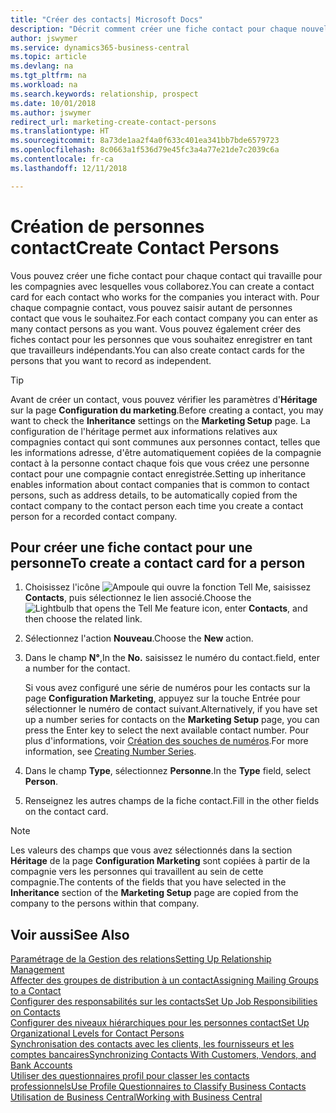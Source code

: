 ```yaml
---
title: "Créer des contacts| Microsoft Docs"
description: "Décrit comment créer une fiche contact pour chaque nouvelle personne ou nouveau prospect avec lequel vous collaborez ou entretenez des relations professionnelles."
author: jswymer
ms.service: dynamics365-business-central
ms.topic: article
ms.devlang: na
ms.tgt_pltfrm: na
ms.workload: na
ms.search.keywords: relationship, prospect
ms.date: 10/01/2018
ms.author: jswymer
redirect_url: marketing-create-contact-persons
ms.translationtype: HT
ms.sourcegitcommit: 8a73de1aa2f4a0f633c401ea341bb7bde6579723
ms.openlocfilehash: 8c0663a1f536d79e45fc3a4a77e21de7c2039c6a
ms.contentlocale: fr-ca
ms.lasthandoff: 12/11/2018

---
```

# <a name="create-contact-persons"></a><span data-ttu-id="ce15d-103">Création de personnes contact</span><span class="sxs-lookup"><span data-stu-id="ce15d-103">Create Contact Persons</span></span>
<span data-ttu-id="ce15d-104">Vous pouvez créer une fiche contact pour chaque contact qui travaille pour les compagnies avec lesquelles vous collaborez.</span><span class="sxs-lookup"><span data-stu-id="ce15d-104">You can create a contact card for each contact who works for the companies you interact with.</span></span> <span data-ttu-id="ce15d-105">Pour chaque compagnie contact, vous pouvez saisir autant de personnes contact que vous le souhaitez.</span><span class="sxs-lookup"><span data-stu-id="ce15d-105">For each contact company you can enter as many contact persons as you want.</span></span> <span data-ttu-id="ce15d-106">Vous pouvez également créer des fiches contact pour les personnes que vous souhaitez enregistrer en tant que travailleurs indépendants.</span><span class="sxs-lookup"><span data-stu-id="ce15d-106">You can also create contact cards for the persons that you want to record as independent.</span></span>

> [!TIP]  
>   <span data-ttu-id="ce15d-107">Avant de créer un contact, vous pouvez vérifier les paramètres d'**Héritage** sur la page **Configuration du marketing**.</span><span class="sxs-lookup"><span data-stu-id="ce15d-107">Before creating a contact, you may want to check the **Inheritance** settings on the **Marketing Setup** page.</span></span> <span data-ttu-id="ce15d-108">La configuration de l'héritage permet aux informations relatives aux compagnies contact qui sont communes aux personnes contact, telles que les informations adresse, d'être automatiquement copiées de la compagnie contact à la personne contact chaque fois que vous créez une personne contact pour une compagnie contact enregistrée.</span><span class="sxs-lookup"><span data-stu-id="ce15d-108">Setting up inheritance enables information about contact companies that is common to contact persons, such as address details, to be automatically copied from the contact company to the contact person each time you create a contact person for a recorded contact company.</span></span>

## <a name="to-create-a-contact-card-for-a-person"></a><span data-ttu-id="ce15d-109">Pour créer une fiche contact pour une personne</span><span class="sxs-lookup"><span data-stu-id="ce15d-109">To create a contact card for a person</span></span>
1. <span data-ttu-id="ce15d-110">Choisissez l'icône ![Ampoule qui ouvre la fonction Tell Me](media/ui-search/search_small.png "Dites-moi ce que vous voulez faire"), saisissez **Contacts**, puis sélectionnez le lien associé.</span><span class="sxs-lookup"><span data-stu-id="ce15d-110">Choose the ![Lightbulb that opens the Tell Me feature](media/ui-search/search_small.png "Tell me what you want to do") icon, enter **Contacts**, and then choose the related link.</span></span>
2. <span data-ttu-id="ce15d-111">Sélectionnez l'action **Nouveau**.</span><span class="sxs-lookup"><span data-stu-id="ce15d-111">Choose the **New** action.</span></span>
3. <span data-ttu-id="ce15d-112">Dans le champ **N°**,</span><span class="sxs-lookup"><span data-stu-id="ce15d-112">In the **No.**</span></span> <span data-ttu-id="ce15d-113">saisissez le numéro du contact.</span><span class="sxs-lookup"><span data-stu-id="ce15d-113">field, enter a number for the contact.</span></span>

    <span data-ttu-id="ce15d-114">Si vous avez configuré une série de numéros pour les contacts sur la page **Configuration Marketing**, appuyez sur la touche Entrée pour sélectionner le numéro de contact suivant.</span><span class="sxs-lookup"><span data-stu-id="ce15d-114">Alternatively, if you have set up a number series for contacts on the **Marketing Setup** page, you can press the Enter key to select the next available contact number.</span></span> <span data-ttu-id="ce15d-115">Pour plus d'informations, voir [Création des souches de numéros](ui-create-number-series.md).</span><span class="sxs-lookup"><span data-stu-id="ce15d-115">For more information, see [Creating Number Series](ui-create-number-series.md).</span></span>
4. <span data-ttu-id="ce15d-116">Dans le champ **Type**, sélectionnez **Personne**.</span><span class="sxs-lookup"><span data-stu-id="ce15d-116">In the **Type** field, select **Person**.</span></span>
5. <span data-ttu-id="ce15d-117">Renseignez les autres champs de la fiche contact.</span><span class="sxs-lookup"><span data-stu-id="ce15d-117">Fill in the other fields on the contact card.</span></span>

> [!NOTE]  
>   <span data-ttu-id="ce15d-118">Les valeurs des champs que vous avez sélectionnés dans la section **Héritage** de la page **Configuration Marketing** sont copiées à partir de la compagnie vers les personnes qui travaillent au sein de cette compagnie.</span><span class="sxs-lookup"><span data-stu-id="ce15d-118">The contents of the fields that you have selected in the **Inheritance** section of the **Marketing Setup** page are copied from the company to the persons within that company.</span></span>

## <a name="see-also"></a><span data-ttu-id="ce15d-119">Voir aussi</span><span class="sxs-lookup"><span data-stu-id="ce15d-119">See Also</span></span>
[<span data-ttu-id="ce15d-120">Paramétrage de la Gestion des relations</span><span class="sxs-lookup"><span data-stu-id="ce15d-120">Setting Up Relationship Management</span></span>](marketing-setup-marketing.md)  
[<span data-ttu-id="ce15d-121">Affecter des groupes de distribution à un contact</span><span class="sxs-lookup"><span data-stu-id="ce15d-121">Assigning Mailing Groups to a Contact</span></span>](marketing-mailing-groups.md#AssignMailGroupContact)  
[<span data-ttu-id="ce15d-122">Configurer des responsabilités sur les contacts</span><span class="sxs-lookup"><span data-stu-id="ce15d-122">Set Up Job Responsibilities on Contacts</span></span>](marketing-job-responsibilities.md)  
[<span data-ttu-id="ce15d-123">Configurer des niveaux hiérarchiques pour les personnes contact</span><span class="sxs-lookup"><span data-stu-id="ce15d-123">Set Up Organizational Levels for Contact Persons</span></span>](marketing-organizational-levels.md)  
[<span data-ttu-id="ce15d-124">Synchronisation des contacts avec les clients, les fournisseurs et les comptes bancaires</span><span class="sxs-lookup"><span data-stu-id="ce15d-124">Synchronizing Contacts With Customers, Vendors, and Bank Accounts</span></span>](marketing-synchronize-contacts-customers-vendors-bank-accounts.md)  
[<span data-ttu-id="ce15d-125">Utiliser des questionnaires profil pour classer les contacts professionnels</span><span class="sxs-lookup"><span data-stu-id="ce15d-125">Use Profile Questionnaires to Classify Business Contacts</span></span>](marketing-create-contact-profile-questionnaire.md)  
[<span data-ttu-id="ce15d-126">Utilisation de Business Central</span><span class="sxs-lookup"><span data-stu-id="ce15d-126">Working with Business Central</span></span>](ui-work-product.md)  

